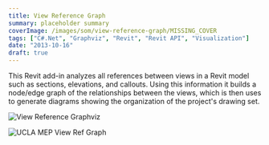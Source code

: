 ```yaml
---
title: View Reference Graph
summary: placeholder summary
coverImage: /images/som/view-reference-graph/MISSING_COVER
tags: ["C#.Net", "Graphviz", "Revit", "Revit API", "Visualization"]
date: "2013-10-16"
draft: true
---
```


This Revit add-in analyzes all references between views in a Revit model such as sections, elevations, and callouts. Using this information it builds a node/edge graph of the relationships between the views, which is then uses to generate diagrams showing the organization of the project's drawing set.

![View Reference Graphviz](/images/som/view-reference-graph/View-Reference-Graphviz.png)

![UCLA MEP View Ref Graph](/images/som/view-reference-graph/UCLA-MEP-View-Ref-Graph.png)
